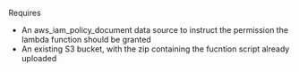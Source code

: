 Requires

  * An aws_iam_policy_document data source to instruct the permission the lambda function should be granted
  * An existing S3 bucket, with the zip containing the fucntion script already uploaded


